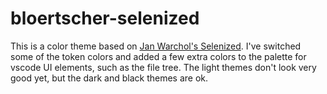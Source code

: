 # bloertscher-selenized
This is a color theme based on [Jan Warchol's Selenized](https://github.com/jan-warchol/selenized).
I've switched some of the token colors and added a few extra colors to the palette for vscode UI elements, such as the file tree.
The light themes don't look very good yet, but the dark and black themes are ok.
